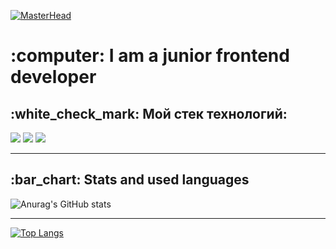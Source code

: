  [![MasterHead]()](https://github.com/Kleostro)
 <h1>:computer: I am a junior frontend developer</h1>
 <h2>:white_check_mark: Мой стек технологий:</h2>

<img src="https://img.shields.io/badge/HTML-000000?style=for-the-badge&logo=html5&logoColor=#E34F26"/> <img src="https://img.shields.io/badge/CSS-000000?style=for-the-badge&logo=css3&logoColor=#1572B6"/> <img src="https://img.shields.io/badge/JS-000000?style=for-the-badge&logo=javascript&logoColor=#F7DF1E"/>

____

<h2>:bar_chart: Stats and used languages</h2>

![Anurag's GitHub stats](https://github-readme-stats.vercel.app/api?username=Kleostro&theme=merko&show_icons=true)
____
[![Top Langs](https://github-readme-stats.vercel.app/api/top-langs/?username=Kleostro&layout=compact)](https://github.com/anuraghazra/github-readme-stats)
